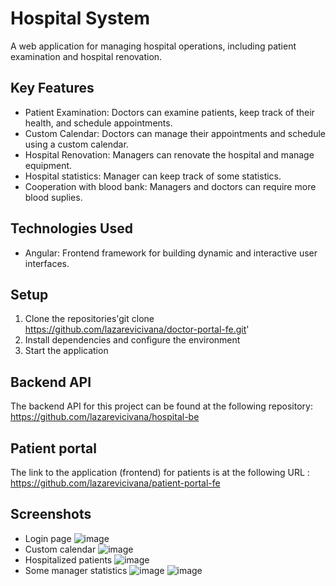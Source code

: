# Hospital System
A web application for managing hospital operations, including patient examination and hospital renovation.
## Key Features
- Patient Examination: Doctors can examine patients, keep track of their health, and schedule appointments.
- Custom Calendar: Doctors can manage their appointments and schedule using a custom calendar.
- Hospital Renovation: Managers can renovate the hospital and manage equipment.
- Hospital statistics: Manager can keep track of some statistics.
- Cooperation with blood bank: Managers and doctors can require more blood suplies.

## Technologies Used
- Angular: Frontend framework for building dynamic and interactive user interfaces.

## Setup
1. Clone the repositories'git clone https://github.com/lazarevicivana/doctor-portal-fe.git'
2. Install dependencies and configure the environment
3. Start the application

## Backend API
The backend API for this project can be found at the following repository: https://github.com/lazarevicivana/hospital-be
## Patient portal
The link to the application (frontend) for patients is at the following URL : https://github.com/lazarevicivana/patient-portal-fe

## Screenshots
- Login page
![image](https://user-images.githubusercontent.com/93544830/215604651-271f19ed-71f5-4ddb-bd3f-d4b9fae666fe.png)
- Custom calendar
![image](https://user-images.githubusercontent.com/93544830/215604837-aa83d53d-6199-4218-a70e-524bd7b20096.png)
- Hospitalized patients
![image](https://user-images.githubusercontent.com/93544830/215605445-487df1e8-fa2d-4ff8-b8f6-d0d4fdcb3ce3.png)
- Some manager statistics
![image](https://user-images.githubusercontent.com/93544830/215607719-c1249035-78d4-4ee6-93f0-0c00dc509d56.png)
![image](https://user-images.githubusercontent.com/93544830/215607821-2afc7899-f8a0-454c-a718-6d851bafceb4.png)



